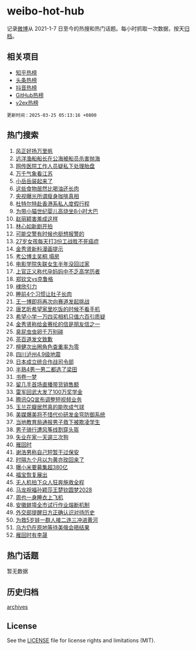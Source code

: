 # weibo-hot-hub

记录[微博](https://www.weibo.com)从 2021-1-7 日至今的热搜和热门话题。每小时抓取一次数据，按天[归档](archives)。

## 相关项目

- [知乎热榜](https://github.com/lonnyzhang423/zhihu-hot-hub)
- [头条热榜](https://github.com/lonnyzhang423/toutiao-hot-hub)
- [抖音热榜](https://github.com/lonnyzhang423/douyin-hot-hub)
- [GitHub热榜](https://github.com/lonnyzhang423/github-hot-hub)
- [v2ex热榜](https://github.com/lonnyzhang423/v2ex-hot-hub)


`更新时间：2025-03-25 05:13:16 +0800`

## 热门搜索

1. [风正好扬万里帆](https://m.weibo.cn/search?containerid=100103type%3D1%26t%3D10%26q%3D%23%E9%A3%8E%E6%AD%A3%E5%A5%BD%E6%89%AC%E4%B8%87%E9%87%8C%E5%B8%86%23&stream_entry_id=51&isnewpage=1&extparam=seat%3D1%26stream_entry_id%3D51%26c_type%3D51%26filter_type%3Drealtimehot%26cate%3D10103%26pos%3D0%26q%3D%2523%25E9%25A3%258E%25E6%25AD%25A3%25E5%25A5%25BD%25E6%2589%25AC%25E4%25B8%2587%25E9%2587%258C%25E5%25B8%2586%2523%26dgr%3D0%26display_time%3D1742850795%26pre_seqid%3D17428507951360366423154)
1. [远洋渔船船长在公海被船员杀害抛海](https://m.weibo.cn/search?containerid=100103type%3D1%26t%3D10%26q%3D%23%E8%BF%9C%E6%B4%8B%E6%B8%94%E8%88%B9%E8%88%B9%E9%95%BF%E5%9C%A8%E5%85%AC%E6%B5%B7%E8%A2%AB%E8%88%B9%E5%91%98%E6%9D%80%E5%AE%B3%E6%8A%9B%E6%B5%B7%23&stream_entry_id=31&isnewpage=1&extparam=seat%3D1%26flag%3D2%26cate%3D5001%26q%3D%2523%25E8%25BF%259C%25E6%25B4%258B%25E6%25B8%2594%25E8%2588%25B9%25E8%2588%25B9%25E9%2595%25BF%25E5%259C%25A8%25E5%2585%25AC%25E6%25B5%25B7%25E8%25A2%25AB%25E8%2588%25B9%25E5%2591%2598%25E6%259D%2580%25E5%25AE%25B3%25E6%258A%259B%25E6%25B5%25B7%2523%26dgr%3D0%26stream_entry_id%3D31%26pos%3D0%26realpos%3D1%26c_type%3D31%26band_rank%3D1%26lcate%3D5001%26filter_type%3Drealtimehot%26display_time%3D1742850795%26pre_seqid%3D17428507951360366423154)
1. [网传医院工作人员疑私下处理胎盘](https://m.weibo.cn/search?containerid=100103type%3D1%26t%3D10%26q%3D%23%E7%BD%91%E4%BC%A0%E5%8C%BB%E9%99%A2%E5%B7%A5%E4%BD%9C%E4%BA%BA%E5%91%98%E7%96%91%E7%A7%81%E4%B8%8B%E5%A4%84%E7%90%86%E8%83%8E%E7%9B%98%23&stream_entry_id=31&isnewpage=1&extparam=seat%3D1%26flag%3D2%26cate%3D5001%26q%3D%2523%25E7%25BD%2591%25E4%25BC%25A0%25E5%258C%25BB%25E9%2599%25A2%25E5%25B7%25A5%25E4%25BD%259C%25E4%25BA%25BA%25E5%2591%2598%25E7%2596%2591%25E7%25A7%2581%25E4%25B8%258B%25E5%25A4%2584%25E7%2590%2586%25E8%2583%258E%25E7%259B%2598%2523%26dgr%3D0%26stream_entry_id%3D31%26pos%3D1%26realpos%3D2%26c_type%3D31%26band_rank%3D2%26lcate%3D5001%26filter_type%3Drealtimehot%26display_time%3D1742850795%26pre_seqid%3D17428507951360366423154)
1. [万千气象看江苏](https://m.weibo.cn/search?containerid=100103type%3D1%26t%3D10%26q%3D%23%E4%B8%87%E5%8D%83%E6%B0%94%E8%B1%A1%E7%9C%8B%E6%B1%9F%E8%8B%8F%23&stream_entry_id=31&isnewpage=1&extparam=seat%3D1%26flag%3D0%26cate%3D5001%26q%3D%2523%25E4%25B8%2587%25E5%258D%2583%25E6%25B0%2594%25E8%25B1%25A1%25E7%259C%258B%25E6%25B1%259F%25E8%258B%258F%2523%26dgr%3D0%26stream_entry_id%3D31%26pos%3D2%26realpos%3D3%26c_type%3D31%26band_rank%3D3%26lcate%3D5001%26filter_type%3Drealtimehot%26display_time%3D1742850795%26pre_seqid%3D17428507951360366423154)
1. [小岳岳装起来了](https://m.weibo.cn/search?containerid=100103type%3D1%26t%3D10%26q%3D%23%E5%B0%8F%E5%B2%B3%E5%B2%B3%E8%A3%85%E8%B5%B7%E6%9D%A5%E4%BA%86%23&stream_entry_id=31&isnewpage=1&extparam=seat%3D1%26c_type%3D31%26topic_ad%3D1%26q%3D%2523%25E5%25B0%258F%25E5%25B2%25B3%25E5%25B2%25B3%25E8%25A3%2585%25E8%25B5%25B7%25E6%259D%25A5%25E4%25BA%2586%2523%26dgr%3D0%26is_ad_pos%3D1%26pos%3D3%26cate%3D5001%26band_rank%3D4%26adid%3D280302%26lcate%3D5001%26stream_entry_id%3D31%26filter_type%3Drealtimehot%26display_time%3D1742850795%26pre_seqid%3D17428507951360366423154)
1. [这些食物居然比喝油还长肉](https://m.weibo.cn/search?containerid=100103type%3D1%26t%3D10%26q%3D%23%E8%BF%99%E4%BA%9B%E9%A3%9F%E7%89%A9%E5%B1%85%E7%84%B6%E6%AF%94%E5%96%9D%E6%B2%B9%E8%BF%98%E9%95%BF%E8%82%89%23&stream_entry_id=31&isnewpage=1&extparam=seat%3D1%26flag%3D2%26cate%3D5001%26q%3D%2523%25E8%25BF%2599%25E4%25BA%259B%25E9%25A3%259F%25E7%2589%25A9%25E5%25B1%2585%25E7%2584%25B6%25E6%25AF%2594%25E5%2596%259D%25E6%25B2%25B9%25E8%25BF%2598%25E9%2595%25BF%25E8%2582%2589%2523%26dgr%3D0%26stream_entry_id%3D31%26pos%3D4%26realpos%3D4%26c_type%3D31%26band_rank%3D4%26lcate%3D5001%26filter_type%3Drealtimehot%26display_time%3D1742850795%26pre_seqid%3D17428507951360366423154)
1. [央视曝光所谓瘦身咖啡真相](https://m.weibo.cn/search?containerid=100103type%3D1%26t%3D10%26q%3D%23%E5%A4%AE%E8%A7%86%E6%9B%9D%E5%85%89%E6%89%80%E8%B0%93%E7%98%A6%E8%BA%AB%E5%92%96%E5%95%A1%E7%9C%9F%E7%9B%B8%23&stream_entry_id=31&isnewpage=1&extparam=seat%3D1%26flag%3D0%26cate%3D5001%26q%3D%2523%25E5%25A4%25AE%25E8%25A7%2586%25E6%259B%259D%25E5%2585%2589%25E6%2589%2580%25E8%25B0%2593%25E7%2598%25A6%25E8%25BA%25AB%25E5%2592%2596%25E5%2595%25A1%25E7%259C%259F%25E7%259B%25B8%2523%26dgr%3D0%26stream_entry_id%3D31%26pos%3D5%26realpos%3D5%26c_type%3D31%26band_rank%3D5%26lcate%3D5001%26filter_type%3Drealtimehot%26display_time%3D1742850795%26pre_seqid%3D17428507951360366423154)
1. [杜特尔特赴香港系私人度假行程](https://m.weibo.cn/search?containerid=100103type%3D1%26t%3D10%26q%3D%23%E6%9D%9C%E7%89%B9%E5%B0%94%E7%89%B9%E8%B5%B4%E9%A6%99%E6%B8%AF%E7%B3%BB%E7%A7%81%E4%BA%BA%E5%BA%A6%E5%81%87%E8%A1%8C%E7%A8%8B%23&stream_entry_id=31&isnewpage=1&extparam=seat%3D1%26flag%3D1%26cate%3D5001%26q%3D%2523%25E6%259D%259C%25E7%2589%25B9%25E5%25B0%2594%25E7%2589%25B9%25E8%25B5%25B4%25E9%25A6%2599%25E6%25B8%25AF%25E7%25B3%25BB%25E7%25A7%2581%25E4%25BA%25BA%25E5%25BA%25A6%25E5%2581%2587%25E8%25A1%258C%25E7%25A8%258B%2523%26dgr%3D0%26stream_entry_id%3D31%26pos%3D6%26realpos%3D6%26c_type%3D31%26band_rank%3D6%26lcate%3D5001%26filter_type%3Drealtimehot%26display_time%3D1742850795%26pre_seqid%3D17428507951360366423154)
1. [为带小猫世纪婴儿高烧坐8小时大巴](https://m.weibo.cn/search?containerid=100103type%3D1%26t%3D10%26q%3D%23%E4%B8%BA%E5%B8%A6%E5%B0%8F%E7%8C%AB%E4%B8%96%E7%BA%AA%E5%A9%B4%E5%84%BF%E9%AB%98%E7%83%A7%E5%9D%908%E5%B0%8F%E6%97%B6%E5%A4%A7%E5%B7%B4%23&stream_entry_id=31&isnewpage=1&extparam=seat%3D1%26flag%3D0%26cate%3D5001%26q%3D%2523%25E4%25B8%25BA%25E5%25B8%25A6%25E5%25B0%258F%25E7%258C%25AB%25E4%25B8%2596%25E7%25BA%25AA%25E5%25A9%25B4%25E5%2584%25BF%25E9%25AB%2598%25E7%2583%25A7%25E5%259D%25908%25E5%25B0%258F%25E6%2597%25B6%25E5%25A4%25A7%25E5%25B7%25B4%2523%26dgr%3D0%26stream_entry_id%3D31%26pos%3D7%26realpos%3D7%26c_type%3D31%26band_rank%3D7%26lcate%3D5001%26filter_type%3Drealtimehot%26display_time%3D1742850795%26pre_seqid%3D17428507951360366423154)
1. [赵丽颖害羞成这样](https://m.weibo.cn/search?containerid=100103type%3D1%26t%3D10%26q%3D%23%E8%B5%B5%E4%B8%BD%E9%A2%96%E5%AE%B3%E7%BE%9E%E6%88%90%E8%BF%99%E6%A0%B7%23&stream_entry_id=31&isnewpage=1&extparam=seat%3D1%26flag%3D2%26cate%3D5001%26q%3D%2523%25E8%25B5%25B5%25E4%25B8%25BD%25E9%25A2%2596%25E5%25AE%25B3%25E7%25BE%259E%25E6%2588%2590%25E8%25BF%2599%25E6%25A0%25B7%2523%26dgr%3D0%26stream_entry_id%3D31%26pos%3D8%26realpos%3D8%26c_type%3D31%26band_rank%3D8%26lcate%3D5001%26filter_type%3Drealtimehot%26display_time%3D1742850795%26pre_seqid%3D17428507951360366423154)
1. [林心如新剧开拍](https://m.weibo.cn/search?containerid=100103type%3D1%26t%3D10%26q%3D%23%E6%9E%97%E5%BF%83%E5%A6%82%E6%96%B0%E5%89%A7%E5%BC%80%E6%8B%8D%23&stream_entry_id=31&isnewpage=1&extparam=seat%3D1%26flag%3D0%26cate%3D5001%26q%3D%2523%25E6%259E%2597%25E5%25BF%2583%25E5%25A6%2582%25E6%2596%25B0%25E5%2589%25A7%25E5%25BC%2580%25E6%258B%258D%2523%26dgr%3D0%26stream_entry_id%3D31%26pos%3D9%26realpos%3D9%26c_type%3D31%26band_rank%3D9%26lcate%3D5001%26filter_type%3Drealtimehot%26display_time%3D1742850795%26pre_seqid%3D17428507951360366423154)
1. [可能交警有时候也挺想报警的](https://m.weibo.cn/search?containerid=100103type%3D1%26t%3D10%26q%3D%23%E5%8F%AF%E8%83%BD%E4%BA%A4%E8%AD%A6%E6%9C%89%E6%97%B6%E5%80%99%E4%B9%9F%E6%8C%BA%E6%83%B3%E6%8A%A5%E8%AD%A6%E7%9A%84%23&stream_entry_id=31&isnewpage=1&extparam=seat%3D1%26flag%3D1%26cate%3D5001%26q%3D%2523%25E5%258F%25AF%25E8%2583%25BD%25E4%25BA%25A4%25E8%25AD%25A6%25E6%259C%2589%25E6%2597%25B6%25E5%2580%2599%25E4%25B9%259F%25E6%258C%25BA%25E6%2583%25B3%25E6%258A%25A5%25E8%25AD%25A6%25E7%259A%2584%2523%26dgr%3D0%26stream_entry_id%3D31%26pos%3D10%26realpos%3D10%26c_type%3D31%26band_rank%3D10%26lcate%3D5001%26filter_type%3Drealtimehot%26display_time%3D1742850795%26pre_seqid%3D17428507951360366423154)
1. [27岁女孩每天打3份工战胜不死癌症](https://m.weibo.cn/search?containerid=100103type%3D1%26t%3D10%26q%3D%2327%E5%B2%81%E5%A5%B3%E5%AD%A9%E6%AF%8F%E5%A4%A9%E6%89%933%E4%BB%BD%E5%B7%A5%E6%88%98%E8%83%9C%E4%B8%8D%E6%AD%BB%E7%99%8C%E7%97%87%23&stream_entry_id=31&isnewpage=1&extparam=seat%3D1%26flag%3D2%26cate%3D5001%26q%3D%252327%25E5%25B2%2581%25E5%25A5%25B3%25E5%25AD%25A9%25E6%25AF%258F%25E5%25A4%25A9%25E6%2589%25933%25E4%25BB%25BD%25E5%25B7%25A5%25E6%2588%2598%25E8%2583%259C%25E4%25B8%258D%25E6%25AD%25BB%25E7%2599%258C%25E7%2597%2587%2523%26dgr%3D0%26stream_entry_id%3D31%26pos%3D11%26realpos%3D11%26c_type%3D31%26band_rank%3D11%26lcate%3D5001%26filter_type%3Drealtimehot%26display_time%3D1742850795%26pre_seqid%3D17428507951360366423154)
1. [金秀贤新料漫画提示](https://m.weibo.cn/search?containerid=100103type%3D1%26t%3D10%26q%3D%23%E9%87%91%E7%A7%80%E8%B4%A4%E6%96%B0%E6%96%99%E6%BC%AB%E7%94%BB%E6%8F%90%E7%A4%BA%23&stream_entry_id=31&isnewpage=1&extparam=seat%3D1%26flag%3D2%26cate%3D5001%26q%3D%2523%25E9%2587%2591%25E7%25A7%2580%25E8%25B4%25A4%25E6%2596%25B0%25E6%2596%2599%25E6%25BC%25AB%25E7%2594%25BB%25E6%258F%2590%25E7%25A4%25BA%2523%26dgr%3D0%26stream_entry_id%3D31%26pos%3D12%26realpos%3D12%26c_type%3D31%26band_rank%3D12%26lcate%3D5001%26filter_type%3Drealtimehot%26display_time%3D1742850795%26pre_seqid%3D17428507951360366423154)
1. [考公博主吴桐 塌房](https://m.weibo.cn/search?containerid=100103type%3D1%26t%3D10%26q%3D%E8%80%83%E5%85%AC%E5%8D%9A%E4%B8%BB%E5%90%B4%E6%A1%90+%E5%A1%8C%E6%88%BF&stream_entry_id=31&isnewpage=1&extparam=seat%3D1%26flag%3D2%26cate%3D5001%26q%3D%25E8%2580%2583%25E5%2585%25AC%25E5%258D%259A%25E4%25B8%25BB%25E5%2590%25B4%25E6%25A1%2590%2520%25E5%25A1%258C%25E6%2588%25BF%26dgr%3D0%26stream_entry_id%3D31%26pos%3D13%26realpos%3D13%26c_type%3D31%26band_rank%3D13%26lcate%3D5001%26filter_type%3Drealtimehot%26display_time%3D1742850795%26pre_seqid%3D17428507951360366423154)
1. [电影学院失联女生半年没回过家](https://m.weibo.cn/search?containerid=100103type%3D1%26t%3D10%26q%3D%23%E7%94%B5%E5%BD%B1%E5%AD%A6%E9%99%A2%E5%A4%B1%E8%81%94%E5%A5%B3%E7%94%9F%E5%8D%8A%E5%B9%B4%E6%B2%A1%E5%9B%9E%E8%BF%87%E5%AE%B6%23&stream_entry_id=31&isnewpage=1&extparam=seat%3D1%26flag%3D0%26cate%3D5001%26q%3D%2523%25E7%2594%25B5%25E5%25BD%25B1%25E5%25AD%25A6%25E9%2599%25A2%25E5%25A4%25B1%25E8%2581%2594%25E5%25A5%25B3%25E7%2594%259F%25E5%258D%258A%25E5%25B9%25B4%25E6%25B2%25A1%25E5%259B%259E%25E8%25BF%2587%25E5%25AE%25B6%2523%26dgr%3D0%26stream_entry_id%3D31%26pos%3D14%26realpos%3D14%26c_type%3D31%26band_rank%3D14%26lcate%3D5001%26filter_type%3Drealtimehot%26display_time%3D1742850795%26pre_seqid%3D17428507951360366423154)
1. [上官正义称代孕妈妈中不乏高学历者](https://m.weibo.cn/search?containerid=100103type%3D1%26t%3D10%26q%3D%23%E4%B8%8A%E5%AE%98%E6%AD%A3%E4%B9%89%E7%A7%B0%E4%BB%A3%E5%AD%95%E5%A6%88%E5%A6%88%E4%B8%AD%E4%B8%8D%E4%B9%8F%E9%AB%98%E5%AD%A6%E5%8E%86%E8%80%85%23&stream_entry_id=31&isnewpage=1&extparam=seat%3D1%26flag%3D1%26cate%3D5001%26q%3D%2523%25E4%25B8%258A%25E5%25AE%2598%25E6%25AD%25A3%25E4%25B9%2589%25E7%25A7%25B0%25E4%25BB%25A3%25E5%25AD%2595%25E5%25A6%2588%25E5%25A6%2588%25E4%25B8%25AD%25E4%25B8%258D%25E4%25B9%258F%25E9%25AB%2598%25E5%25AD%25A6%25E5%258E%2586%25E8%2580%2585%2523%26dgr%3D0%26stream_entry_id%3D31%26pos%3D15%26realpos%3D15%26c_type%3D31%26band_rank%3D15%26lcate%3D5001%26filter_type%3Drealtimehot%26display_time%3D1742850795%26pre_seqid%3D17428507951360366423154)
1. [郑钦文vs克鲁格](https://m.weibo.cn/search?containerid=100103type%3D1%26t%3D10%26q%3D%23%E9%83%91%E9%92%A6%E6%96%87vs%E5%85%8B%E9%B2%81%E6%A0%BC%23&stream_entry_id=31&isnewpage=1&extparam=seat%3D1%26flag%3D0%26cate%3D5001%26q%3D%2523%25E9%2583%2591%25E9%2592%25A6%25E6%2596%2587vs%25E5%2585%258B%25E9%25B2%2581%25E6%25A0%25BC%2523%26dgr%3D0%26stream_entry_id%3D31%26pos%3D16%26realpos%3D16%26c_type%3D31%26band_rank%3D16%26lcate%3D5001%26filter_type%3Drealtimehot%26display_time%3D1742850795%26pre_seqid%3D17428507951360366423154)
1. [棣欣引力](https://m.weibo.cn/search?containerid=100103type%3D1%26t%3D10%26q%3D%E6%A3%A3%E6%AC%A3%E5%BC%95%E5%8A%9B&stream_entry_id=31&isnewpage=1&extparam=seat%3D1%26flag%3D0%26cate%3D5001%26q%3D%25E6%25A3%25A3%25E6%25AC%25A3%25E5%25BC%2595%25E5%258A%259B%26dgr%3D0%26stream_entry_id%3D31%26pos%3D17%26realpos%3D17%26c_type%3D31%26band_rank%3D17%26lcate%3D5001%26filter_type%3Drealtimehot%26display_time%3D1742850795%26pre_seqid%3D17428507951360366423154)
1. [睡前4个习惯让肚子长肉](https://m.weibo.cn/search?containerid=100103type%3D1%26t%3D10%26q%3D%23%E7%9D%A1%E5%89%8D4%E4%B8%AA%E4%B9%A0%E6%83%AF%E8%AE%A9%E8%82%9A%E5%AD%90%E9%95%BF%E8%82%89%23&stream_entry_id=31&isnewpage=1&extparam=seat%3D1%26flag%3D0%26cate%3D5001%26q%3D%2523%25E7%259D%25A1%25E5%2589%258D4%25E4%25B8%25AA%25E4%25B9%25A0%25E6%2583%25AF%25E8%25AE%25A9%25E8%2582%259A%25E5%25AD%2590%25E9%2595%25BF%25E8%2582%2589%2523%26dgr%3D0%26stream_entry_id%3D31%26pos%3D18%26realpos%3D18%26c_type%3D31%26band_rank%3D18%26lcate%3D5001%26filter_type%3Drealtimehot%26display_time%3D1742850795%26pre_seqid%3D17428507951360366423154)
1. [王一博即将再次向赛道发起挑战](https://m.weibo.cn/search?containerid=100103type%3D1%26t%3D10%26q%3D%23%E7%8E%8B%E4%B8%80%E5%8D%9A%E5%8D%B3%E5%B0%86%E5%86%8D%E6%AC%A1%E5%90%91%E8%B5%9B%E9%81%93%E5%8F%91%E8%B5%B7%E6%8C%91%E6%88%98%23&stream_entry_id=31&isnewpage=1&extparam=seat%3D1%26flag%3D0%26cate%3D5001%26q%3D%2523%25E7%258E%258B%25E4%25B8%2580%25E5%258D%259A%25E5%258D%25B3%25E5%25B0%2586%25E5%2586%258D%25E6%25AC%25A1%25E5%2590%2591%25E8%25B5%259B%25E9%2581%2593%25E5%258F%2591%25E8%25B5%25B7%25E6%258C%2591%25E6%2588%2598%2523%26dgr%3D0%26stream_entry_id%3D31%26pos%3D19%26realpos%3D19%26c_type%3D31%26band_rank%3D19%26lcate%3D5001%26filter_type%3Drealtimehot%26display_time%3D1742850795%26pre_seqid%3D17428507951360366423154)
1. [唐艺昕希望家里吃饭的时候不看手机](https://m.weibo.cn/search?containerid=100103type%3D1%26t%3D10%26q%3D%E5%94%90%E8%89%BA%E6%98%95%E5%B8%8C%E6%9C%9B%E5%AE%B6%E9%87%8C%E5%90%83%E9%A5%AD%E7%9A%84%E6%97%B6%E5%80%99%E4%B8%8D%E7%9C%8B%E6%89%8B%E6%9C%BA&stream_entry_id=31&isnewpage=1&extparam=seat%3D1%26flag%3D0%26cate%3D5001%26q%3D%25E5%2594%2590%25E8%2589%25BA%25E6%2598%2595%25E5%25B8%258C%25E6%259C%259B%25E5%25AE%25B6%25E9%2587%258C%25E5%2590%2583%25E9%25A5%25AD%25E7%259A%2584%25E6%2597%25B6%25E5%2580%2599%25E4%25B8%258D%25E7%259C%258B%25E6%2589%258B%25E6%259C%25BA%26dgr%3D0%26stream_entry_id%3D31%26pos%3D20%26realpos%3D20%26c_type%3D31%26band_rank%3D20%26lcate%3D5001%26filter_type%3Drealtimehot%26display_time%3D1742850795%26pre_seqid%3D17428507951360366423154)
1. [希望小学一万四买相机只值六百引质疑](https://m.weibo.cn/search?containerid=100103type%3D1%26t%3D10%26q%3D%23%E5%B8%8C%E6%9C%9B%E5%B0%8F%E5%AD%A6%E4%B8%80%E4%B8%87%E5%9B%9B%E4%B9%B0%E7%9B%B8%E6%9C%BA%E5%8F%AA%E5%80%BC%E5%85%AD%E7%99%BE%E5%BC%95%E8%B4%A8%E7%96%91%23&stream_entry_id=31&isnewpage=1&extparam=seat%3D1%26flag%3D0%26cate%3D5001%26q%3D%2523%25E5%25B8%258C%25E6%259C%259B%25E5%25B0%258F%25E5%25AD%25A6%25E4%25B8%2580%25E4%25B8%2587%25E5%259B%259B%25E4%25B9%25B0%25E7%259B%25B8%25E6%259C%25BA%25E5%258F%25AA%25E5%2580%25BC%25E5%2585%25AD%25E7%2599%25BE%25E5%25BC%2595%25E8%25B4%25A8%25E7%2596%2591%2523%26dgr%3D0%26stream_entry_id%3D31%26pos%3D21%26realpos%3D21%26c_type%3D31%26band_rank%3D21%26lcate%3D5001%26filter_type%3Drealtimehot%26display_time%3D1742850795%26pre_seqid%3D17428507951360366423154)
1. [金秀贤称给金赛纶的信是朋友信之一](https://m.weibo.cn/search?containerid=100103type%3D1%26t%3D10%26q%3D%23%E9%87%91%E7%A7%80%E8%B4%A4%E7%A7%B0%E7%BB%99%E9%87%91%E8%B5%9B%E7%BA%B6%E7%9A%84%E4%BF%A1%E6%98%AF%E6%9C%8B%E5%8F%8B%E4%BF%A1%E4%B9%8B%E4%B8%80%23&stream_entry_id=31&isnewpage=1&extparam=seat%3D1%26flag%3D0%26cate%3D5001%26q%3D%2523%25E9%2587%2591%25E7%25A7%2580%25E8%25B4%25A4%25E7%25A7%25B0%25E7%25BB%2599%25E9%2587%2591%25E8%25B5%259B%25E7%25BA%25B6%25E7%259A%2584%25E4%25BF%25A1%25E6%2598%25AF%25E6%259C%258B%25E5%258F%258B%25E4%25BF%25A1%25E4%25B9%258B%25E4%25B8%2580%2523%26dgr%3D0%26stream_entry_id%3D31%26pos%3D22%26realpos%3D22%26c_type%3D31%26band_rank%3D22%26lcate%3D5001%26filter_type%3Drealtimehot%26display_time%3D1742850795%26pre_seqid%3D17428507951360366423154)
1. [臭屁虫虫卵千万别碰](https://m.weibo.cn/search?containerid=100103type%3D1%26t%3D10%26q%3D%23%E8%87%AD%E5%B1%81%E8%99%AB%E8%99%AB%E5%8D%B5%E5%8D%83%E4%B8%87%E5%88%AB%E7%A2%B0%23&stream_entry_id=31&isnewpage=1&extparam=seat%3D1%26flag%3D0%26cate%3D5001%26q%3D%2523%25E8%2587%25AD%25E5%25B1%2581%25E8%2599%25AB%25E8%2599%25AB%25E5%258D%25B5%25E5%258D%2583%25E4%25B8%2587%25E5%2588%25AB%25E7%25A2%25B0%2523%26dgr%3D0%26stream_entry_id%3D31%26pos%3D23%26realpos%3D23%26c_type%3D31%26band_rank%3D23%26lcate%3D5001%26filter_type%3Drealtimehot%26display_time%3D1742850795%26pre_seqid%3D17428507951360366423154)
1. [茶百道发文致歉](https://m.weibo.cn/search?containerid=100103type%3D1%26t%3D10%26q%3D%23%E8%8C%B6%E7%99%BE%E9%81%93%E5%8F%91%E6%96%87%E8%87%B4%E6%AD%89%23&stream_entry_id=31&isnewpage=1&extparam=seat%3D1%26flag%3D0%26cate%3D5001%26q%3D%2523%25E8%258C%25B6%25E7%2599%25BE%25E9%2581%2593%25E5%258F%2591%25E6%2596%2587%25E8%2587%25B4%25E6%25AD%2589%2523%26dgr%3D0%26stream_entry_id%3D31%26pos%3D24%26realpos%3D24%26c_type%3D31%26band_rank%3D24%26lcate%3D5001%26filter_type%3Drealtimehot%26display_time%3D1742850795%26pre_seqid%3D17428507951360366423154)
1. [檀健次出圈角色查重率为零](https://m.weibo.cn/search?containerid=100103type%3D1%26t%3D10%26q%3D%23%E6%AA%80%E5%81%A5%E6%AC%A1%E5%87%BA%E5%9C%88%E8%A7%92%E8%89%B2%E6%9F%A5%E9%87%8D%E7%8E%87%E4%B8%BA%E9%9B%B6%23&stream_entry_id=31&isnewpage=1&extparam=seat%3D1%26flag%3D0%26cate%3D5001%26q%3D%2523%25E6%25AA%2580%25E5%2581%25A5%25E6%25AC%25A1%25E5%2587%25BA%25E5%259C%2588%25E8%25A7%2592%25E8%2589%25B2%25E6%259F%25A5%25E9%2587%258D%25E7%258E%2587%25E4%25B8%25BA%25E9%259B%25B6%2523%26dgr%3D0%26stream_entry_id%3D31%26pos%3D25%26realpos%3D25%26c_type%3D31%26band_rank%3D25%26lcate%3D5001%26filter_type%3Drealtimehot%26display_time%3D1742850795%26pre_seqid%3D17428507951360366423154)
1. [四川泸州4.9级地震](https://m.weibo.cn/search?containerid=100103type%3D1%26t%3D10%26q%3D%23%E5%9B%9B%E5%B7%9D%E6%B3%B8%E5%B7%9E4.9%E7%BA%A7%E5%9C%B0%E9%9C%87%23&stream_entry_id=31&isnewpage=1&extparam=seat%3D1%26flag%3D0%26cate%3D5001%26q%3D%2523%25E5%259B%259B%25E5%25B7%259D%25E6%25B3%25B8%25E5%25B7%259E4.9%25E7%25BA%25A7%25E5%259C%25B0%25E9%259C%2587%2523%26dgr%3D0%26stream_entry_id%3D31%26pos%3D26%26realpos%3D26%26c_type%3D31%26band_rank%3D26%26lcate%3D5001%26filter_type%3Drealtimehot%26display_time%3D1742850795%26pre_seqid%3D17428507951360366423154)
1. [日本成立统合作战司令部](https://m.weibo.cn/search?containerid=100103type%3D1%26t%3D10%26q%3D%23%E6%97%A5%E6%9C%AC%E6%88%90%E7%AB%8B%E7%BB%9F%E5%90%88%E4%BD%9C%E6%88%98%E5%8F%B8%E4%BB%A4%E9%83%A8%23&stream_entry_id=31&isnewpage=1&extparam=seat%3D1%26flag%3D0%26cate%3D5001%26q%3D%2523%25E6%2597%25A5%25E6%259C%25AC%25E6%2588%2590%25E7%25AB%258B%25E7%25BB%259F%25E5%2590%2588%25E4%25BD%259C%25E6%2588%2598%25E5%258F%25B8%25E4%25BB%25A4%25E9%2583%25A8%2523%26dgr%3D0%26stream_entry_id%3D31%26pos%3D27%26realpos%3D27%26c_type%3D31%26band_rank%3D27%26lcate%3D5001%26filter_type%3Drealtimehot%26display_time%3D1742850795%26pre_seqid%3D17428507951360366423154)
1. [半熟4男一男二都选了梁田](https://m.weibo.cn/search?containerid=100103type%3D1%26t%3D10%26q%3D%E5%8D%8A%E7%86%9F4%E7%94%B7%E4%B8%80%E7%94%B7%E4%BA%8C%E9%83%BD%E9%80%89%E4%BA%86%E6%A2%81%E7%94%B0&stream_entry_id=31&isnewpage=1&extparam=seat%3D1%26flag%3D0%26cate%3D5001%26q%3D%25E5%258D%258A%25E7%2586%259F4%25E7%2594%25B7%25E4%25B8%2580%25E7%2594%25B7%25E4%25BA%258C%25E9%2583%25BD%25E9%2580%2589%25E4%25BA%2586%25E6%25A2%2581%25E7%2594%25B0%26dgr%3D0%26stream_entry_id%3D31%26pos%3D28%26realpos%3D28%26c_type%3D31%26band_rank%3D28%26lcate%3D5001%26filter_type%3Drealtimehot%26display_time%3D1742850795%26pre_seqid%3D17428507951360366423154)
1. [书卷一梦](https://m.weibo.cn/search?containerid=100103type%3D1%26t%3D10%26q%3D%E4%B9%A6%E5%8D%B7%E4%B8%80%E6%A2%A6&stream_entry_id=31&isnewpage=1&extparam=seat%3D1%26flag%3D1%26cate%3D5001%26q%3D%25E4%25B9%25A6%25E5%258D%25B7%25E4%25B8%2580%25E6%25A2%25A6%26dgr%3D0%26stream_entry_id%3D31%26pos%3D29%26realpos%3D29%26c_type%3D31%26band_rank%3D29%26lcate%3D5001%26filter_type%3Drealtimehot%26display_time%3D1742850795%26pre_seqid%3D17428507951360366423154)
1. [留几手首场直播带货销售额](https://m.weibo.cn/search?containerid=100103type%3D1%26t%3D10%26q%3D%23%E7%95%99%E5%87%A0%E6%89%8B%E9%A6%96%E5%9C%BA%E7%9B%B4%E6%92%AD%E5%B8%A6%E8%B4%A7%E9%94%80%E5%94%AE%E9%A2%9D%23&stream_entry_id=31&isnewpage=1&extparam=seat%3D1%26flag%3D0%26cate%3D5001%26q%3D%2523%25E7%2595%2599%25E5%2587%25A0%25E6%2589%258B%25E9%25A6%2596%25E5%259C%25BA%25E7%259B%25B4%25E6%2592%25AD%25E5%25B8%25A6%25E8%25B4%25A7%25E9%2594%2580%25E5%2594%25AE%25E9%25A2%259D%2523%26dgr%3D0%26stream_entry_id%3D31%26pos%3D30%26realpos%3D30%26c_type%3D31%26band_rank%3D30%26lcate%3D5001%26filter_type%3Drealtimehot%26display_time%3D1742850795%26pre_seqid%3D17428507951360366423154)
1. [雷军回武大发了100万奖学金](https://m.weibo.cn/search?containerid=100103type%3D1%26t%3D10%26q%3D%23%E9%9B%B7%E5%86%9B%E5%9B%9E%E6%AD%A6%E5%A4%A7%E5%8F%91%E4%BA%86100%E4%B8%87%E5%A5%96%E5%AD%A6%E9%87%91%23&stream_entry_id=31&isnewpage=1&extparam=seat%3D1%26flag%3D0%26cate%3D5001%26q%3D%2523%25E9%259B%25B7%25E5%2586%259B%25E5%259B%259E%25E6%25AD%25A6%25E5%25A4%25A7%25E5%258F%2591%25E4%25BA%2586100%25E4%25B8%2587%25E5%25A5%2596%25E5%25AD%25A6%25E9%2587%2591%2523%26dgr%3D0%26stream_entry_id%3D31%26pos%3D31%26realpos%3D31%26c_type%3D31%26band_rank%3D31%26lcate%3D5001%26filter_type%3Drealtimehot%26display_time%3D1742850795%26pre_seqid%3D17428507951360366423154)
1. [腾讯QQ宣布调整短视频业务](https://m.weibo.cn/search?containerid=100103type%3D1%26t%3D10%26q%3D%23%E8%85%BE%E8%AE%AFQQ%E5%AE%A3%E5%B8%83%E8%B0%83%E6%95%B4%E7%9F%AD%E8%A7%86%E9%A2%91%E4%B8%9A%E5%8A%A1%23&stream_entry_id=31&isnewpage=1&extparam=seat%3D1%26flag%3D0%26cate%3D5001%26q%3D%2523%25E8%2585%25BE%25E8%25AE%25AFQQ%25E5%25AE%25A3%25E5%25B8%2583%25E8%25B0%2583%25E6%2595%25B4%25E7%259F%25AD%25E8%25A7%2586%25E9%25A2%2591%25E4%25B8%259A%25E5%258A%25A1%2523%26dgr%3D0%26stream_entry_id%3D31%26pos%3D32%26realpos%3D32%26c_type%3D31%26band_rank%3D32%26lcate%3D5001%26filter_type%3Drealtimehot%26display_time%3D1742850795%26pre_seqid%3D17428507951360366423154)
1. [玉兰花瓣居然真的能吹成气球](https://m.weibo.cn/search?containerid=100103type%3D1%26t%3D10%26q%3D%23%E7%8E%89%E5%85%B0%E8%8A%B1%E7%93%A3%E5%B1%85%E7%84%B6%E7%9C%9F%E7%9A%84%E8%83%BD%E5%90%B9%E6%88%90%E6%B0%94%E7%90%83%23&stream_entry_id=31&isnewpage=1&extparam=seat%3D1%26flag%3D0%26cate%3D5001%26q%3D%2523%25E7%258E%2589%25E5%2585%25B0%25E8%258A%25B1%25E7%2593%25A3%25E5%25B1%2585%25E7%2584%25B6%25E7%259C%259F%25E7%259A%2584%25E8%2583%25BD%25E5%2590%25B9%25E6%2588%2590%25E6%25B0%2594%25E7%2590%2583%2523%26dgr%3D0%26stream_entry_id%3D31%26pos%3D33%26realpos%3D33%26c_type%3D31%26band_rank%3D33%26lcate%3D5001%26filter_type%3Drealtimehot%26display_time%3D1742850795%26pre_seqid%3D17428507951360366423154)
1. [美媒爆美将不惜代价研发金穹防御系统](https://m.weibo.cn/search?containerid=100103type%3D1%26t%3D10%26q%3D%23%E7%BE%8E%E5%AA%92%E7%88%86%E7%BE%8E%E5%B0%86%E4%B8%8D%E6%83%9C%E4%BB%A3%E4%BB%B7%E7%A0%94%E5%8F%91%E9%87%91%E7%A9%B9%E9%98%B2%E5%BE%A1%E7%B3%BB%E7%BB%9F%23&stream_entry_id=31&isnewpage=1&extparam=seat%3D1%26flag%3D0%26cate%3D5001%26q%3D%2523%25E7%25BE%258E%25E5%25AA%2592%25E7%2588%2586%25E7%25BE%258E%25E5%25B0%2586%25E4%25B8%258D%25E6%2583%259C%25E4%25BB%25A3%25E4%25BB%25B7%25E7%25A0%2594%25E5%258F%2591%25E9%2587%2591%25E7%25A9%25B9%25E9%2598%25B2%25E5%25BE%25A1%25E7%25B3%25BB%25E7%25BB%259F%2523%26dgr%3D0%26stream_entry_id%3D31%26pos%3D34%26realpos%3D34%26c_type%3D31%26band_rank%3D34%26lcate%3D5001%26filter_type%3Drealtimehot%26display_time%3D1742850795%26pre_seqid%3D17428507951360366423154)
1. [当地教育局通报男子救下被欺凌学生](https://m.weibo.cn/search?containerid=100103type%3D1%26t%3D10%26q%3D%23%E5%BD%93%E5%9C%B0%E6%95%99%E8%82%B2%E5%B1%80%E9%80%9A%E6%8A%A5%E7%94%B7%E5%AD%90%E6%95%91%E4%B8%8B%E8%A2%AB%E6%AC%BA%E5%87%8C%E5%AD%A6%E7%94%9F%23&stream_entry_id=31&isnewpage=1&extparam=seat%3D1%26flag%3D0%26cate%3D5001%26q%3D%2523%25E5%25BD%2593%25E5%259C%25B0%25E6%2595%2599%25E8%2582%25B2%25E5%25B1%2580%25E9%2580%259A%25E6%258A%25A5%25E7%2594%25B7%25E5%25AD%2590%25E6%2595%2591%25E4%25B8%258B%25E8%25A2%25AB%25E6%25AC%25BA%25E5%2587%258C%25E5%25AD%25A6%25E7%2594%259F%2523%26dgr%3D0%26stream_entry_id%3D31%26pos%3D35%26realpos%3D35%26c_type%3D31%26band_rank%3D35%26lcate%3D5001%26filter_type%3Drealtimehot%26display_time%3D1742850795%26pre_seqid%3D17428507951360366423154)
1. [男子骑行遭风筝线割穿头盔](https://m.weibo.cn/search?containerid=100103type%3D1%26t%3D10%26q%3D%23%E7%94%B7%E5%AD%90%E9%AA%91%E8%A1%8C%E9%81%AD%E9%A3%8E%E7%AD%9D%E7%BA%BF%E5%89%B2%E7%A9%BF%E5%A4%B4%E7%9B%94%23&stream_entry_id=31&isnewpage=1&extparam=seat%3D1%26flag%3D0%26cate%3D5001%26q%3D%2523%25E7%2594%25B7%25E5%25AD%2590%25E9%25AA%2591%25E8%25A1%258C%25E9%2581%25AD%25E9%25A3%258E%25E7%25AD%259D%25E7%25BA%25BF%25E5%2589%25B2%25E7%25A9%25BF%25E5%25A4%25B4%25E7%259B%2594%2523%26dgr%3D0%26stream_entry_id%3D31%26pos%3D36%26realpos%3D36%26c_type%3D31%26band_rank%3D36%26lcate%3D5001%26filter_type%3Drealtimehot%26display_time%3D1742850795%26pre_seqid%3D17428507951360366423154)
1. [失业在家一天遛三次狗](https://m.weibo.cn/search?containerid=100103type%3D1%26t%3D10%26q%3D%23%E5%A4%B1%E4%B8%9A%E5%9C%A8%E5%AE%B6%E4%B8%80%E5%A4%A9%E9%81%9B%E4%B8%89%E6%AC%A1%E7%8B%97%23&stream_entry_id=31&isnewpage=1&extparam=seat%3D1%26flag%3D0%26cate%3D5001%26q%3D%2523%25E5%25A4%25B1%25E4%25B8%259A%25E5%259C%25A8%25E5%25AE%25B6%25E4%25B8%2580%25E5%25A4%25A9%25E9%2581%259B%25E4%25B8%2589%25E6%25AC%25A1%25E7%258B%2597%2523%26dgr%3D0%26stream_entry_id%3D31%26pos%3D37%26realpos%3D37%26c_type%3D31%26band_rank%3D37%26lcate%3D5001%26filter_type%3Drealtimehot%26display_time%3D1742850795%26pre_seqid%3D17428507951360366423154)
1. [雁回时](https://m.weibo.cn/search?containerid=100103type%3D1%26t%3D10%26q%3D%E9%9B%81%E5%9B%9E%E6%97%B6&stream_entry_id=31&isnewpage=1&extparam=seat%3D1%26flag%3D0%26cate%3D5001%26q%3D%25E9%259B%2581%25E5%259B%259E%25E6%2597%25B6%26dgr%3D0%26stream_entry_id%3D31%26pos%3D38%26realpos%3D38%26c_type%3D31%26band_rank%3D38%26lcate%3D5001%26filter_type%3Drealtimehot%26display_time%3D1742850795%26pre_seqid%3D17428507951360366423154)
1. [谢浩男称自己短暂干过保安](https://m.weibo.cn/search?containerid=100103type%3D1%26t%3D10%26q%3D%23%E8%B0%A2%E6%B5%A9%E7%94%B7%E7%A7%B0%E8%87%AA%E5%B7%B1%E7%9F%AD%E6%9A%82%E5%B9%B2%E8%BF%87%E4%BF%9D%E5%AE%89%23&stream_entry_id=31&isnewpage=1&extparam=seat%3D1%26flag%3D1%26cate%3D5001%26q%3D%2523%25E8%25B0%25A2%25E6%25B5%25A9%25E7%2594%25B7%25E7%25A7%25B0%25E8%2587%25AA%25E5%25B7%25B1%25E7%259F%25AD%25E6%259A%2582%25E5%25B9%25B2%25E8%25BF%2587%25E4%25BF%259D%25E5%25AE%2589%2523%26dgr%3D0%26stream_entry_id%3D31%26pos%3D39%26realpos%3D39%26c_type%3D31%26band_rank%3D39%26lcate%3D5001%26filter_type%3Drealtimehot%26display_time%3D1742850795%26pre_seqid%3D17428507951360366423154)
1. [时隔九个月以为黄亦玫回来了](https://m.weibo.cn/search?containerid=100103type%3D1%26t%3D10%26q%3D%E6%97%B6%E9%9A%94%E4%B9%9D%E4%B8%AA%E6%9C%88%E4%BB%A5%E4%B8%BA%E9%BB%84%E4%BA%A6%E7%8E%AB%E5%9B%9E%E6%9D%A5%E4%BA%86&stream_entry_id=31&isnewpage=1&extparam=seat%3D1%26flag%3D0%26cate%3D5001%26q%3D%25E6%2597%25B6%25E9%259A%2594%25E4%25B9%259D%25E4%25B8%25AA%25E6%259C%2588%25E4%25BB%25A5%25E4%25B8%25BA%25E9%25BB%2584%25E4%25BA%25A6%25E7%258E%25AB%25E5%259B%259E%25E6%259D%25A5%25E4%25BA%2586%26dgr%3D0%26stream_entry_id%3D31%26pos%3D40%26realpos%3D40%26c_type%3D31%26band_rank%3D40%26lcate%3D5001%26filter_type%3Drealtimehot%26display_time%3D1742850795%26pre_seqid%3D17428507951360366423154)
1. [曝小米要募集超380亿](https://m.weibo.cn/search?containerid=100103type%3D1%26t%3D10%26q%3D%23%E6%9B%9D%E5%B0%8F%E7%B1%B3%E8%A6%81%E5%8B%9F%E9%9B%86%E8%B6%85380%E4%BA%BF%23&stream_entry_id=31&isnewpage=1&extparam=seat%3D1%26flag%3D0%26cate%3D5001%26q%3D%2523%25E6%259B%259D%25E5%25B0%258F%25E7%25B1%25B3%25E8%25A6%2581%25E5%258B%259F%25E9%259B%2586%25E8%25B6%2585380%25E4%25BA%25BF%2523%26dgr%3D0%26stream_entry_id%3D31%26pos%3D41%26realpos%3D41%26c_type%3D31%26band_rank%3D41%26lcate%3D5001%26filter_type%3Drealtimehot%26display_time%3D1742850795%26pre_seqid%3D17428507951360366423154)
1. [福宝恢复展出](https://m.weibo.cn/search?containerid=100103type%3D1%26t%3D10%26q%3D%23%E7%A6%8F%E5%AE%9D%E6%81%A2%E5%A4%8D%E5%B1%95%E5%87%BA%23&stream_entry_id=31&isnewpage=1&extparam=seat%3D1%26flag%3D0%26cate%3D5001%26q%3D%2523%25E7%25A6%258F%25E5%25AE%259D%25E6%2581%25A2%25E5%25A4%258D%25E5%25B1%2595%25E5%2587%25BA%2523%26dgr%3D0%26stream_entry_id%3D31%26pos%3D42%26realpos%3D42%26c_type%3D31%26band_rank%3D42%26lcate%3D5001%26filter_type%3Drealtimehot%26display_time%3D1742850795%26pre_seqid%3D17428507951360366423154)
1. [无人机拍下众人狂奔施救全程](https://m.weibo.cn/search?containerid=100103type%3D1%26t%3D10%26q%3D%23%E6%97%A0%E4%BA%BA%E6%9C%BA%E6%8B%8D%E4%B8%8B%E4%BC%97%E4%BA%BA%E7%8B%82%E5%A5%94%E6%96%BD%E6%95%91%E5%85%A8%E7%A8%8B%23&stream_entry_id=31&isnewpage=1&extparam=seat%3D1%26flag%3D0%26cate%3D5001%26q%3D%2523%25E6%2597%25A0%25E4%25BA%25BA%25E6%259C%25BA%25E6%258B%258D%25E4%25B8%258B%25E4%25BC%2597%25E4%25BA%25BA%25E7%258B%2582%25E5%25A5%2594%25E6%2596%25BD%25E6%2595%2591%25E5%2585%25A8%25E7%25A8%258B%2523%26dgr%3D0%26stream_entry_id%3D31%26pos%3D43%26realpos%3D43%26c_type%3D31%26band_rank%3D43%26lcate%3D5001%26filter_type%3Drealtimehot%26display_time%3D1742850795%26pre_seqid%3D17428507951360366423154)
1. [马龙祝福孙颖莎王楚钦圆梦2028](https://m.weibo.cn/search?containerid=100103type%3D1%26t%3D10%26q%3D%23%E9%A9%AC%E9%BE%99%E7%A5%9D%E7%A6%8F%E5%AD%99%E9%A2%96%E8%8E%8E%E7%8E%8B%E6%A5%9A%E9%92%A6%E5%9C%86%E6%A2%A62028%23&stream_entry_id=31&isnewpage=1&extparam=seat%3D1%26flag%3D0%26cate%3D5001%26q%3D%2523%25E9%25A9%25AC%25E9%25BE%2599%25E7%25A5%259D%25E7%25A6%258F%25E5%25AD%2599%25E9%25A2%2596%25E8%258E%258E%25E7%258E%258B%25E6%25A5%259A%25E9%2592%25A6%25E5%259C%2586%25E6%25A2%25A62028%2523%26dgr%3D0%26stream_entry_id%3D31%26pos%3D44%26realpos%3D44%26c_type%3D31%26band_rank%3D44%26lcate%3D5001%26filter_type%3Drealtimehot%26display_time%3D1742850795%26pre_seqid%3D17428507951360366423154)
1. [周也一身睡衣上飞机](https://m.weibo.cn/search?containerid=100103type%3D1%26t%3D10%26q%3D%E5%91%A8%E4%B9%9F%E4%B8%80%E8%BA%AB%E7%9D%A1%E8%A1%A3%E4%B8%8A%E9%A3%9E%E6%9C%BA&stream_entry_id=31&isnewpage=1&extparam=seat%3D1%26flag%3D0%26cate%3D5001%26q%3D%25E5%2591%25A8%25E4%25B9%259F%25E4%25B8%2580%25E8%25BA%25AB%25E7%259D%25A1%25E8%25A1%25A3%25E4%25B8%258A%25E9%25A3%259E%25E6%259C%25BA%26dgr%3D0%26stream_entry_id%3D31%26pos%3D45%26realpos%3D45%26c_type%3D31%26band_rank%3D45%26lcate%3D5001%26filter_type%3Drealtimehot%26display_time%3D1742850795%26pre_seqid%3D17428507951360366423154)
1. [安徽蚌埠全市试行作业熔断机制](https://m.weibo.cn/search?containerid=100103type%3D1%26t%3D10%26q%3D%23%E5%AE%89%E5%BE%BD%E8%9A%8C%E5%9F%A0%E5%85%A8%E5%B8%82%E8%AF%95%E8%A1%8C%E4%BD%9C%E4%B8%9A%E7%86%94%E6%96%AD%E6%9C%BA%E5%88%B6%23&stream_entry_id=31&isnewpage=1&extparam=seat%3D1%26flag%3D0%26cate%3D5001%26q%3D%2523%25E5%25AE%2589%25E5%25BE%25BD%25E8%259A%258C%25E5%259F%25A0%25E5%2585%25A8%25E5%25B8%2582%25E8%25AF%2595%25E8%25A1%258C%25E4%25BD%259C%25E4%25B8%259A%25E7%2586%2594%25E6%2596%25AD%25E6%259C%25BA%25E5%2588%25B6%2523%26dgr%3D0%26stream_entry_id%3D31%26pos%3D46%26realpos%3D46%26c_type%3D31%26band_rank%3D46%26lcate%3D5001%26filter_type%3Drealtimehot%26display_time%3D1742850795%26pre_seqid%3D17428507951360366423154)
1. [外交部提醒日方正确认识对待历史](https://m.weibo.cn/search?containerid=100103type%3D1%26t%3D10%26q%3D%23%E5%A4%96%E4%BA%A4%E9%83%A8%E6%8F%90%E9%86%92%E6%97%A5%E6%96%B9%E6%AD%A3%E7%A1%AE%E8%AE%A4%E8%AF%86%E5%AF%B9%E5%BE%85%E5%8E%86%E5%8F%B2%23&stream_entry_id=31&isnewpage=1&extparam=seat%3D1%26flag%3D1%26cate%3D5001%26q%3D%2523%25E5%25A4%2596%25E4%25BA%25A4%25E9%2583%25A8%25E6%258F%2590%25E9%2586%2592%25E6%2597%25A5%25E6%2596%25B9%25E6%25AD%25A3%25E7%25A1%25AE%25E8%25AE%25A4%25E8%25AF%2586%25E5%25AF%25B9%25E5%25BE%2585%25E5%258E%2586%25E5%258F%25B2%2523%26dgr%3D0%26stream_entry_id%3D31%26pos%3D47%26realpos%3D47%26c_type%3D31%26band_rank%3D47%26lcate%3D5001%26filter_type%3Drealtimehot%26display_time%3D1742850795%26pre_seqid%3D17428507951360366423154)
1. [为救5岁娃一群人接二连三冲进黄河](https://m.weibo.cn/search?containerid=100103type%3D1%26t%3D10%26q%3D%23%E4%B8%BA%E6%95%915%E5%B2%81%E5%A8%83%E4%B8%80%E7%BE%A4%E4%BA%BA%E6%8E%A5%E4%BA%8C%E8%BF%9E%E4%B8%89%E5%86%B2%E8%BF%9B%E9%BB%84%E6%B2%B3%23&stream_entry_id=31&isnewpage=1&extparam=seat%3D1%26flag%3D0%26cate%3D5001%26q%3D%2523%25E4%25B8%25BA%25E6%2595%25915%25E5%25B2%2581%25E5%25A8%2583%25E4%25B8%2580%25E7%25BE%25A4%25E4%25BA%25BA%25E6%258E%25A5%25E4%25BA%258C%25E8%25BF%259E%25E4%25B8%2589%25E5%2586%25B2%25E8%25BF%259B%25E9%25BB%2584%25E6%25B2%25B3%2523%26dgr%3D0%26stream_entry_id%3D31%26pos%3D48%26realpos%3D48%26c_type%3D31%26band_rank%3D48%26lcate%3D5001%26filter_type%3Drealtimehot%26display_time%3D1742850795%26pre_seqid%3D17428507951360366423154)
1. [乌方仍在原地等待美俄会晤结果](https://m.weibo.cn/search?containerid=100103type%3D1%26t%3D10%26q%3D%23%E4%B9%8C%E6%96%B9%E4%BB%8D%E5%9C%A8%E5%8E%9F%E5%9C%B0%E7%AD%89%E5%BE%85%E7%BE%8E%E4%BF%84%E4%BC%9A%E6%99%A4%E7%BB%93%E6%9E%9C%23&stream_entry_id=31&isnewpage=1&extparam=seat%3D1%26flag%3D0%26cate%3D5001%26q%3D%2523%25E4%25B9%258C%25E6%2596%25B9%25E4%25BB%258D%25E5%259C%25A8%25E5%258E%259F%25E5%259C%25B0%25E7%25AD%2589%25E5%25BE%2585%25E7%25BE%258E%25E4%25BF%2584%25E4%25BC%259A%25E6%2599%25A4%25E7%25BB%2593%25E6%259E%259C%2523%26dgr%3D0%26stream_entry_id%3D31%26pos%3D49%26realpos%3D49%26c_type%3D31%26band_rank%3D49%26lcate%3D5001%26filter_type%3Drealtimehot%26display_time%3D1742850795%26pre_seqid%3D17428507951360366423154)
1. [雁回时有李晟](https://m.weibo.cn/search?containerid=100103type%3D1%26t%3D10%26q%3D%23%E9%9B%81%E5%9B%9E%E6%97%B6%E6%9C%89%E6%9D%8E%E6%99%9F%23&stream_entry_id=31&isnewpage=1&extparam=seat%3D1%26flag%3D0%26cate%3D5001%26q%3D%2523%25E9%259B%2581%25E5%259B%259E%25E6%2597%25B6%25E6%259C%2589%25E6%259D%258E%25E6%2599%259F%2523%26dgr%3D0%26stream_entry_id%3D31%26pos%3D50%26realpos%3D50%26c_type%3D31%26band_rank%3D50%26lcate%3D5001%26filter_type%3Drealtimehot%26display_time%3D1742850795%26pre_seqid%3D17428507951360366423154)

## 热门话题

暂无数据

## 历史归档

[archives](archives)

## License

See the [LICENSE](LICENSE) file for license rights and limitations (MIT).
